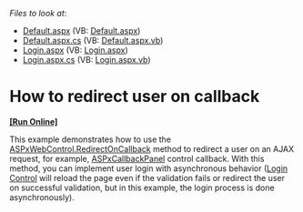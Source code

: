 <!-- default file list -->
*Files to look at*:

* [Default.aspx](./CS/Default.aspx) (VB: [Default.aspx](./VB/Default.aspx))
* [Default.aspx.cs](./CS/Default.aspx.cs) (VB: [Default.aspx.vb](./VB/Default.aspx.vb))
* [Login.aspx](./CS/Login.aspx) (VB: [Login.aspx](./VB/Login.aspx))
* [Login.aspx.cs](./CS/Login.aspx.cs) (VB: [Login.aspx.vb](./VB/Login.aspx.vb))
<!-- default file list end -->
# How to redirect user on callback
<!-- run online -->
**[[Run Online]](https://codecentral.devexpress.com/t228312/)**
<!-- run online end -->


<p>This example demonstrates how to use the <a href="https://documentation.devexpress.com/#AspNet/DevExpressWebASPxWebControl_RedirectOnCallbacktopic">ASPxWebControl.RedirectOnCallback</a> method to redirect a user on an AJAX request, for example, <a href="https://documentation.devexpress.com/#AspNet/clsDevExpressWebASPxCallbackPaneltopic">ASPxCallbackPanel</a> control callback. With this method, you can implement user login with asynchronous behavior (<a href="https://msdn.microsoft.com/en-us/library/System.Web.UI.WebControls.Login(v=vs.110).aspx">Login Control</a> will reload the page even if the validation fails or redirect the user on successful validation, but in this example, the login process is done asynchronously).</p>

<br/>


